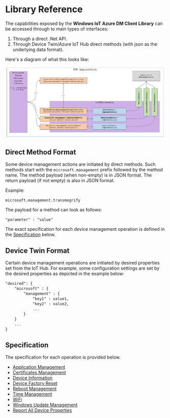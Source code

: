 # Library Reference

The capabilities exposed by the **Windows IoT Azure DM Client Library** can be accessed through to main types of interfaces:
1. Through a direct .Net API.
2. Through Device Twin/Azure IoT Hub direct methods (with json as the underlying data format).

Here's a diagram of what this looks like:

<img src="dm-architecture-application-library.png"/>

## Direct Method Format

Some device management actions are initiated by direct methods. Such methods start with the `microsoft.management` prefix followed by the method name. The method payload (when non-empty) is in JSON format. The return payload (if not empty) is also in JSON format.

Example:

```
microsoft.management.transmogrify
```

The payload for a method can look as follows:
```
"parameter" : "value"
```

The exact specification for each device management operation is defined in the [Specification](#specification) below.

## Device Twin Format

Certain device management operations are initiated by desired properties set from the IoT Hub. For example, some configuration settings are set by the desired properties as depicted in the example below:

```
"desired": {
    "microsoft" : { 
        "management" : {
            "key1" : value1,
            "key2" : value2,
            ...
        }
    }
    ...
}
```

## Specification

The specification for each operation is provided below.

- [Application Management](application-management.md)
- [Certificates Management](certificate-management.md)
- [Device Information](device-info.md)
- [Device Factory Reset](device-factory-reset.md)
- [Reboot Management](reboot-management.md)
- [Time Management](time-management.md)
- [WiFi](wifi-management.md)
- [Windows Update Management](windows-update-management.md)
- [Report All Device Properties](report-all-device-properties.md)
